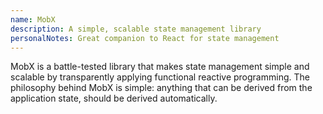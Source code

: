 ```yaml
---
name: MobX
description: A simple, scalable state management library
personalNotes: Great companion to React for state management
---
```


MobX is a battle-tested library that makes state management simple and scalable by transparently applying functional reactive programming. The philosophy behind MobX is simple: anything that can be derived from the application state, should be derived automatically.
